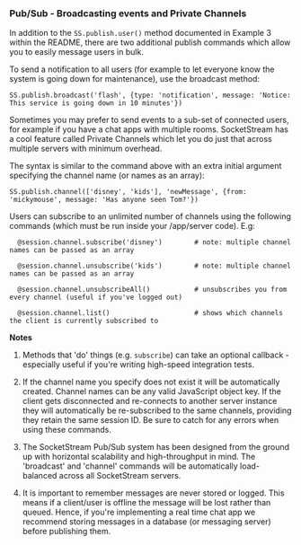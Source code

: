 ### Pub/Sub - Broadcasting events and Private Channels

In addition to the `SS.publish.user()` method documented in Example 3 within the README, there are two additional publish commands which allow you to easily message users in bulk.

To send a notification to all users (for example to let everyone know the system is going down for maintenance), use the broadcast method:

``` coffee-script
SS.publish.broadcast('flash', {type: 'notification', message: 'Notice: This service is going down in 10 minutes'})
```
    
Sometimes you may prefer to send events to a sub-set of connected users, for example if you have a chat apps with multiple rooms. SocketStream has a cool feature called Private Channels which let you do just that across multiple servers with minimum overhead.

The syntax is similar to the command above with an extra initial argument specifying the channel name (or names as an array):

``` coffee-script
SS.publish.channel(['disney', 'kids'], 'newMessage', {from: 'mickymouse', message: 'Has anyone seen Tom?'})
```
    
Users can subscribe to an unlimited number of channels using the following commands (which must be run inside your /app/server code). E.g:

``` coffee-script
  @session.channel.subscribe('disney')        # note: multiple channel names can be passed as an array 
    
  @session.channel.unsubscribe('kids')        # note: multiple channel names can be passed as an array

  @session.channel.unsubscribeAll()           # unsubscribes you from every channel (useful if you've logged out)
    
  @session.channel.list()                     # shows which channels the client is currently subscribed to
```

**Notes**

1. Methods that 'do' things (e.g. `subscribe`) can take an optional callback - especially useful if you're writing high-speed integration tests.

2. If the channel name you specify does not exist it will be automatically created. Channel names can be any valid JavaScript object key. If the client gets disconnected and re-connects to another server instance they will automatically be re-subscribed to the same channels, providing they retain the same session ID. Be sure to catch for any errors when using these commands.

3. The SocketStream Pub/Sub system has been designed from the ground up with horizontal scalability and high-throughput in mind. The 'broadcast' and 'channel' commands will be automatically load-balanced across all SocketStream servers.

4. It is important to remember messages are never stored or logged. This means if a client/user is offline the message will be lost rather than queued. Hence, if you're implementing a real time chat app we recommend storing messages in a database (or messaging server) before publishing them.

